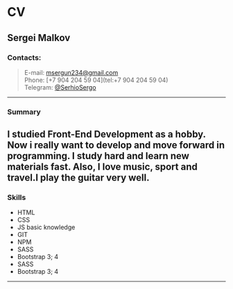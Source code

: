 # CV
## Sergei Malkov

### Contacts: 
> E-mail: [msergun234@gmail.com](msergun234@gmail.com)  
> Phone: [+7 904 204 59 04](tel:+7 904 204 59 04)  
> Telegram: [@SerhioSergo](https://t.me/SerhioSergo)
---
### Summary
 I studied Front-End Development as a hobby. Now i really want to develop and move forward in programming. I study hard and learn new materials fast. Also, I love music, sport and travel.I play the guitar very well. 
 ---
 ### Skills
* HTML
* CSS
* JS basic knowledge 
* GIT
* NPM
* SASS
* Bootstrap 3; 4  
* SASS
* Bootstrap 3; 4  
---